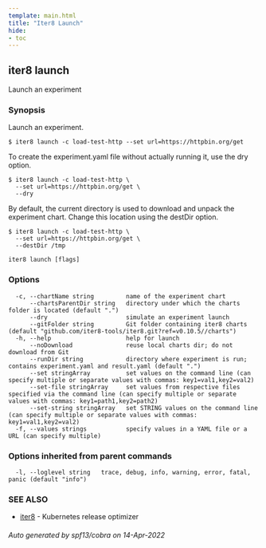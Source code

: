 ```yaml
---
template: main.html
title: "Iter8 Launch"
hide:
- toc
---
```

## iter8 launch

Launch an experiment

### Synopsis


Launch an experiment. 

	$ iter8 launch -c load-test-http --set url=https://httpbin.org/get

To create the experiment.yaml file without actually running it, use the dry option.

	$ iter8 launch -c load-test-http \
	  --set url=https://httpbin.org/get \
	  --dry

By default, the current directory is used to download and unpack the experiment chart. Change this location using the destDir option.

	$ iter8 launch -c load-test-http \
	  --set url=https://httpbin.org/get \
	  --destDir /tmp


```
iter8 launch [flags]
```

### Options

```
  -c, --chartName string         name of the experiment chart
      --chartsParentDir string   directory under which the charts folder is located (default ".")
      --dry                      simulate an experiment launch
      --gitFolder string         Git folder containing iter8 charts (default "github.com/iter8-tools/iter8.git?ref=v0.10.5//charts")
  -h, --help                     help for launch
      --noDownload               reuse local charts dir; do not download from Git
      --runDir string            directory where experiment is run; contains experiment.yaml and result.yaml (default ".")
      --set stringArray          set values on the command line (can specify multiple or separate values with commas: key1=val1,key2=val2)
      --set-file stringArray     set values from respective files specified via the command line (can specify multiple or separate values with commas: key1=path1,key2=path2)
      --set-string stringArray   set STRING values on the command line (can specify multiple or separate values with commas: key1=val1,key2=val2)
  -f, --values strings           specify values in a YAML file or a URL (can specify multiple)
```

### Options inherited from parent commands

```
  -l, --loglevel string   trace, debug, info, warning, error, fatal, panic (default "info")
```

### SEE ALSO

* [iter8](iter8.md)	 - Kubernetes release optimizer

###### Auto generated by spf13/cobra on 14-Apr-2022
